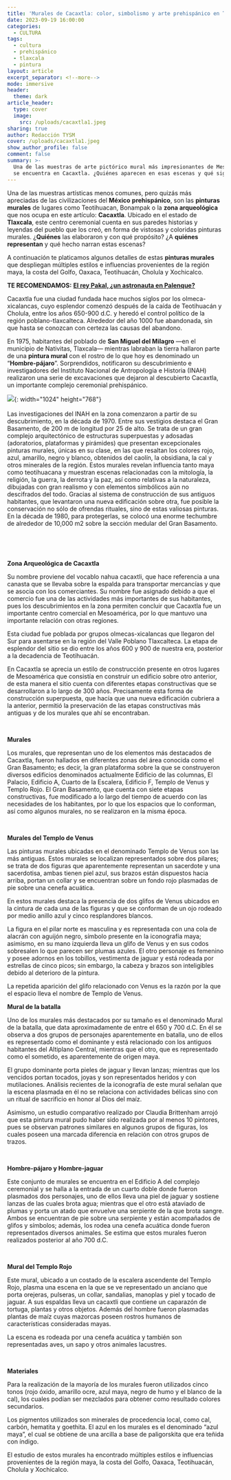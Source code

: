 ```yaml
---
title: 'Murales de Cacaxtla: color, simbolismo y arte prehispánico en Tlaxcala'
date: 2023-09-19 16:00:00
categories:
  - CULTURA
tags:
  - cultura
  - prehispánico
  - tlaxcala
  - pintura
layout: article
excerpt_separator: <!--more-->
mode: immersive
header:
  theme: dark
article_header:
  type: cover
  image:
    src: /uploads/cacaxtla1.jpeg
sharing: true
author: Redacción TYSM
cover: /uploads/cacaxtla1.jpeg
show_author_profile: false
comment: false
summary: >-
  Una de las muestras de arte pictórico mural más impresionantes de Mesoamérica
  se encuentra en Cacaxtla. ¿Quiénes aparecen en esas escenas y qué significan?
---
```

Una de las muestras artísticas menos comunes, pero quizás más apreciadas de las civilizaciones del **México** **prehispánico**, son las **pinturas murales** de lugares como Teotihuacan, Bonampak o la **zona arqueológica** que nos ocupa en este artículo: **Cacaxtla**. Ubicado en el estado de **Tlaxcala**, este centro ceremonial cuenta en sus paredes historias y leyendas del pueblo que los creó, en forma de vistosas y coloridas pinturas murales. ¿**Quiénes** las elaboraron y con qué propósito? ¿A **quiénes representan** y qué hecho narran estas escenas?

A continuación te platicamos algunos detalles de estas **pinturas murales** que despliegan múltiples estilos e influencias provenientes de la región maya, la costa del Golfo, Oaxaca, Teotihuacán, Cholula y Xochicalco.

**TE RECOMENDAMOS:** [**El rey Pakal, ¿un astronauta en Palenque?**](https://blog.tonoysumariachi.com/historia/2023/09/21/el-rey-pakal-un-astronauta-en-palenque.html)

Cacaxtla fue una ciudad fundada hace muchos siglos por los olmeca-xicalancas, cuyo esplendor comenzó después de la caída de Teotihuacán y Cholula, entre los años 650-900 d.C. y heredó el control político de la región poblano-tlaxcalteca. Alrededor del año 1000 fue abandonada, sin que hasta se conozcan con certeza las causas del abandono.

En 1975, habitantes del poblado de **San Miguel del Milagro** —en el municipio de Nativitas, Tlaxcala—  mientras labraban la tierra hallaron parte de una **pintura mural** con el rostro de lo que hoy es denominado un “**Hombre-pájaro**”. Sorprendidos, notificaron su descubrimiento e investigadores del Instituto Nacional de Antropología e Historia (INAH) realizaron una serie de excavaciones que dejaron al descubierto Cacaxtla, un importante complejo ceremonial prehispánico.

![](https://upload.wikimedia.org/wikipedia/commons/thumb/a/a4/Basamento_en_Cacaxtla%2C_Tlaxcala.JPG/1024px-Basamento_en_Cacaxtla%2C_Tlaxcala.JPG){: width="1024" height="768"}<br><br>Las investigaciones del INAH en la zona comenzaron a partir de su descubrimiento, en la década de 1970. Entre sus vestigios destaca el Gran Basamento, de 200 m de longitud por 25 de alto. Se trata de un gran complejo arquitectónico de estructuras superpuestas y adosadas (adoratorios, plataformas y pirámides) que presentan excepcionales pinturas murales, únicas en su clase, en las que resaltan los colores rojo, azul, amarillo, negro y blanco, obtenidos del caolín, la obsidiana, la cal y otros minerales de la región. Estos murales revelan influencia tanto maya como teotihuacana y muestran escenas relacionadas con la mitología, la religión, la guerra, la derrota y la paz, así como relativas a la naturaleza, dibujadas con gran realismo y con elementos simbólicos aún no descifrados del todo. Gracias al sistema de construcción de sus antiguos habitantes, que levantaron una nueva edificación sobre otra, fue posible la conservación no sólo de ofrendas rituales, sino de estas valiosas pinturas. En la década de 1980, para protegerlas, se colocó una enorme techumbre de alrededor de 10,000 m2 sobre la sección medular del Gran Basamento.

&nbsp;

&nbsp;

**Zona Arqueológica de Cacaxtla**

Su nombre proviene del vocablo nahua cacaxtli, que hace referencia a una canasta que se llevaba sobre la espalda para transportar mercancías y que se asocia con los comerciantes. Su nombre fue asignado debido a que el comercio fue una de las actividades más importantes de sus habitantes, pues los descubrimientos en la zona permiten concluir que Cacaxtla fue un importante centro comercial en Mesoamérica, por lo que mantuvo una importante relación con otras regiones.

Esta ciudad fue poblada por grupos olmecas-xicalancas que llegaron del Sur para asentarse en la región del Valle Poblano Tlaxcalteca. La etapa de esplendor del sitio se dio entre los años 600 y 900 de nuestra era, posterior a la decadencia de Teotihuacán.

En Cacaxtla se aprecia un estilo de construcción presente en otros lugares de Mesoamérica que consistía en construir un edificio sobre otro anterior, de esta manera el sitio cuenta con diferentes etapas constructivas que se desarrollaron a lo largo de 300 años. Precisamente esta forma de construcción superpuesta, que hacía que una nueva edificación cubriera a la anterior, permitió la preservación de las etapas constructivas más antiguas y de los murales que ahí se encontraban.

&nbsp;

**Murales**

Los murales, que representan uno de los elementos más destacados de Cacaxtla, fueron hallados en diferentes zonas del área conocida como el Gran Basamento; es decir, la gran plataforma sobre la que se construyeron diversos edificios denominados actualmente Edificio de las columnas, El Palacio, Edificio A, Cuarto de la Escalera, Edificio F, Templo de Venus y Templo Rojo. El Gran Basamento, que cuenta con siete etapas constructivas, fue modificado a lo largo del tiempo de acuerdo con las necesidades de los habitantes, por lo que los espacios que lo conforman, así como algunos murales, no se realizaron en la misma época.

&nbsp;

**Murales del Templo de Venus**

Las pinturas murales ubicadas en el denominado Templo de Venus son las más antiguas. Estos murales se localizan representados sobre dos pilares; se trata de dos figuras que aparentemente representan un sacerdote y una sacerdotisa, ambas tienen piel azul, sus brazos están dispuestos hacia arriba, portan un collar y se encuentran sobre un fondo rojo plasmadas de pie sobre una cenefa acuática.

En estos murales destaca la presencia de dos glifos de Venus ubicados en la cintura de cada una de las figuras y que se conforman de un ojo rodeado por medio anillo azul y cinco resplandores blancos.

La figura en el pilar norte es masculina y es representada con una cola de alacrán con aguijón negro, símbolo presente en la iconografía maya; asimismo, en su mano izquierda lleva un glifo de Venus y en sus codos sobresalen lo que parecen ser plumas azules. El otro personaje es femenino y posee adornos en los tobillos, vestimenta de jaguar y está rodeada por estrellas de cinco picos; sin embargo, la cabeza y brazos son inteligibles debido al deterioro de la pintura.

La repetida aparición del glifo relacionado con Venus es la razón por la que el espacio lleva el nombre de Templo de Venus.

**Mural de la batalla**

Uno de los murales más destacados por su tamaño es el denominado Mural de la batalla, que data aproximadamente de entre el 650 y 700 d.C. En él se observa a dos grupos de personajes aparentemente en batalla, uno de ellos es representado como el dominante y está relacionado con los antiguos habitantes del Altiplano Central, mientras que el otro, que es representado como el sometido, es aparentemente de origen maya.

El grupo dominante porta pieles de jaguar y llevan lanzas; mientras que los vencidos portan tocados, joyas y son representados heridos y con mutilaciones. Análisis recientes de la iconografía de este mural señalan que la escena plasmada en él no se relaciona con actividades bélicas sino con un ritual de sacrificio en honor al Dios del maíz.

Asimismo, un estudio comparativo realizado por Claudia Brittenham arrojó que esta pintura mural pudo haber sido realizada por al menos 10 pintores, pues se observan patrones similares en algunos grupos de figuras, los cuales poseen una marcada diferencia en relación con otros grupos de trazos.

&nbsp;

**Hombre-pájaro y Hombre-jaguar**

Este conjunto de murales se encuentra en el Edificio A del complejo ceremonial y se halla a la entrada de un cuarto doble donde fueron plasmados dos personajes, uno de ellos lleva una piel de jaguar y sostiene lanzas de las cuales brota agua; mientras que el otro está ataviado de plumas y porta un atado que envuelve una serpiente de la que brota sangre. Ambos se encuentran de pie sobre una serpiente y están acompañados de glifos y símbolos; además, los rodea una cenefa acuática donde fueron representados diversos animales. Se estima que estos murales fueron realizados posterior al año 700 d.C.

&nbsp;

**Mural del Templo Rojo**

Este mural, ubicado a un costado de la escalera ascendente del Templo Rojo, plasma una escena en la que se ve representado un anciano que porta orejeras, pulseras, un collar, sandalias, manoplas y piel y tocado de jaguar. A sus espaldas lleva un cacaxtli que contiene un caparazón de tortuga, plantas y otros objetos. Además del hombre fueron plasmadas plantas de maíz cuyas mazorcas poseen rostros humanos de características consideradas mayas.

La escena es rodeada por una cenefa acuática y también son representadas aves, un sapo y otros animales lacustres.

&nbsp;

**Materiales**

Para la realización de la mayoría de los murales fueron utilizados cinco tonos (rojo óxido, amarillo ocre, azul maya, negro de humo y el blanco de la cal), los cuales podían ser mezclados para obtener como resultado colores secundarios.

Los pigmentos utilizados son minerales de procedencia local, como cal, carbón, hematita y goethita. El azul en los murales es el denominado “azul maya”, el cual se obtiene de una arcilla a base de paligorskita que era teñida con índigo.

El estudio de estos murales ha encontrado múltiples estilos e influencias provenientes de la región maya, la costa del Golfo, Oaxaca, Teotihuacán, Cholula y Xochicalco.